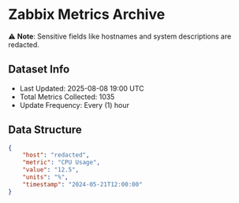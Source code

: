 # Zabbix Metrics Archive

⚠️ **Note**: Sensitive fields like hostnames and system descriptions are redacted.

## Dataset Info
- Last Updated: 2025-08-08 19:00 UTC
- Total Metrics Collected: 1035
- Update Frequency: Every (1) hour

## Data Structure
```json
{
    "host": "redacted",
    "metric": "CPU Usage",
    "value": "12.5",
    "units": "%",
    "timestamp": "2024-05-21T12:00:00"
}
```
